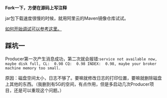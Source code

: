 **Fork一下，方便在源码上写注释**

jar包下载速度很慢的时候，就用阿里云的Maven镜像仓库试试。

[如何开始调试可以参考这里。](https://www.jianshu.com/p/ad9764022e8a)

## 踩坑一
Producer第一次产生消息成功，第二次就会报错:`service not available now, maybe disk full, CL:  0.98 CQ:  0.98 INDEX:  0.98, maybe your broker machine memory too small.`

原因：磁盘空间太小，日志不够了。要嘛就修改日志的打印位置，要嘛就删除磁盘上其他的东西。（我删到有5G的空间，有点作用，但是多启动几次Producer项目，还是可以重现这个问题。）